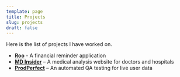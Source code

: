 ```yaml
---
template: page
title: Projects
slug: projects
draft: false
---
```

Here is the list of projects I have worked on.

* [**Roo**](https://helloroo.org/) - A financial reminder application
* [**MD Insider**](http://mdinsider.com/) – A medical analysis website for doctors and hospitals
* [**ProdPerfect**](https://prodperfect.com/) – An automated QA testing for live user data
